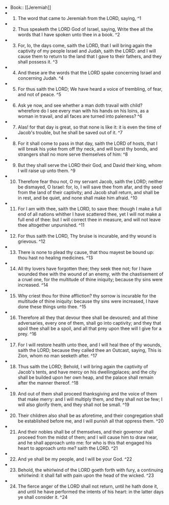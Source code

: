 - Book:: [[Jeremiah]]
- 1. The word that came to Jeremiah from the LORD, saying, ^1
- 2. Thus speaketh the LORD God of Israel, saying, Write thee all the words that I have spoken unto thee in a book. ^2
- 3. For, lo, the days come, saith the LORD, that I will bring again the captivity of my people Israel and Judah, saith the LORD: and I will cause them to return to the land that I gave to their fathers, and they shall possess it. ^3
- 4. And these are the words that the LORD spake concerning Israel and concerning Judah. ^4
- 5. For thus saith the LORD; We have heard a voice of trembling, of fear, and not of peace. ^5
- 6. Ask ye now, and see whether a man doth travail with child? wherefore do I see every man with his hands on his loins, as a woman in travail, and all faces are turned into paleness? ^6
- 7. Alas! for that day is great, so that none is like it: it is even the time of Jacob's trouble, but he shall be saved out of it. ^7
- 8. For it shall come to pass in that day, saith the LORD of hosts, that I will break his yoke from off thy neck, and will burst thy bonds, and strangers shall no more serve themselves of him: ^8
- 9. But they shall serve the LORD their God, and David their king, whom I will raise up unto them. ^9
- 10. Therefore fear thou not, O my servant Jacob, saith the LORD; neither be dismayed, O Israel: for, lo, I will save thee from afar, and thy seed from the land of their captivity; and Jacob shall return, and shall be in rest, and be quiet, and none shall make him afraid. ^10
- 11. For I am with thee, saith the LORD, to save thee: though I make a full end of all nations whither I have scattered thee, yet I will not make a full end of thee: but I will correct thee in measure, and will not leave thee altogether unpunished. ^11
- 12. For thus saith the LORD, Thy bruise is incurable, and thy wound is grievous. ^12
- 13. There is none to plead thy cause, that thou mayest be bound up: thou hast no healing medicines. ^13
- 14. All thy lovers have forgotten thee; they seek thee not; for I have wounded thee with the wound of an enemy, with the chastisement of a cruel one, for the multitude of thine iniquity; because thy sins were increased. ^14
- 15. Why criest thou for thine affliction? thy sorrow is incurable for the multitude of thine iniquity: because thy sins were increased, I have done these things unto thee. ^15
- 16. Therefore all they that devour thee shall be devoured; and all thine adversaries, every one of them, shall go into captivity; and they that spoil thee shall be a spoil, and all that prey upon thee will I give for a prey. ^16
- 17. For I will restore health unto thee, and I will heal thee of thy wounds, saith the LORD; because they called thee an Outcast, saying, This is Zion, whom no man seeketh after. ^17
- 18. Thus saith the LORD; Behold, I will bring again the captivity of Jacob's tents, and have mercy on his dwellingplaces; and the city shall be builded upon her own heap, and the palace shall remain after the manner thereof. ^18
- 19. And out of them shall proceed thanksgiving and the voice of them that make merry: and I will multiply them, and they shall not be few; I will also glorify them, and they shall not be small. ^19
- 20. Their children also shall be as aforetime, and their congregation shall be established before me, and I will punish all that oppress them. ^20
- 21. And their nobles shall be of themselves, and their governor shall proceed from the midst of them; and I will cause him to draw near, and he shall approach unto me: for who is this that engaged his heart to approach unto me? saith the LORD. ^21
- 22. And ye shall be my people, and I will be your God. ^22
- 23. Behold, the whirlwind of the LORD goeth forth with fury, a continuing whirlwind: it shall fall with pain upon the head of the wicked. ^23
- 24. The fierce anger of the LORD shall not return, until he hath done it, and until he have performed the intents of his heart: in the latter days ye shall consider it. ^24
